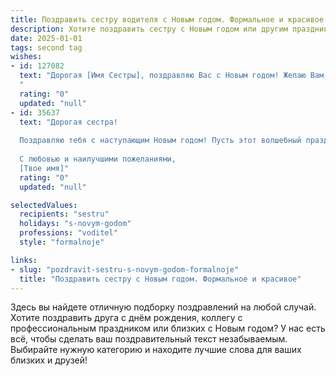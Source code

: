 ```yaml
---
title: Поздравить сестру водителя с Новым годом. Формальное и красивое
description: Хотите поздравить сестру с Новым годом или другим праздником? Наш ИИ создаст незабываемое поздравление, а вы обязательно выделитесь среди других.  
date: 2025-01-01
tags: second tag
wishes:
- id: 127082
  text: "Дорогая [Имя Сестры], поздравляю Вас с Новым годом! Желаю Вам в новом году профессиональных успехов в Вашей нелёгкой, но важной работе водителя, безопасных дорог и благополучных поездок. Пусть Новый год принесет Вам радость, мир,  здоровье и исполнение всех Ваших желаний.
  "
  rating: "0"
  updated: "null"
- id: 35637
  text: "Дорогая сестра!
  
  Поздравляю тебя с наступающим Новым годом! Пусть этот волшебный праздник принесет тебе радость, счастье и новые достижения. Желаю тебе уверенности за рулем и безопасных поездок, чтобы каждая дорога была легкой, а каждый поворот — удачным. Пусть в твоей жизни всегда будут зеленые светофоры, а на пути встречаются только добрые люди.
  
  С любовью и наилучшими пожеланиями,
  [Твое имя]"
  rating: "0"
  updated: "null"

selectedValues:
  recipients: "sestru"
  holidays: "s-novym-godom"
  professions: "voditel"
  style: "formalnoje"

links:
- slug: "pozdravit-sestru-s-novym-godom-formalnoje"
  title: "Поздравить сестру с Новым годом. Формальное и красивое"
---
```


Здесь вы найдете отличную подборку поздравлений на любой случай.
Хотите поздравить друга с днём рождения, коллегу с профессиональным праздником или близких с Новым годом? У нас есть всё, чтобы сделать ваш поздравительный текст незабываемым. Выбирайте нужную категорию и находите лучшие слова для ваших близких и друзей!
